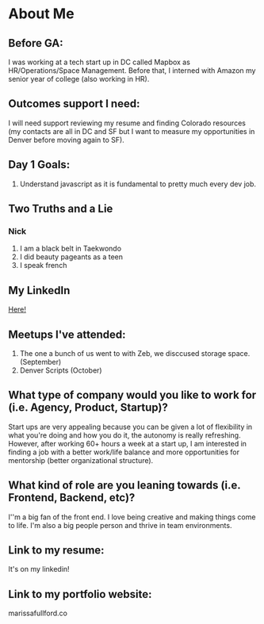 # About Me

## Before GA:
I was working at a tech start up in DC called Mapbox as HR/Operations/Space Management. Before that, I interned with Amazon my senior year of college (also working in HR).

## Outcomes support I need:
I will need support reviewing my resume and finding Colorado resources (my contacts are all in DC and SF but I want to measure my opportunities in Denver before moving again to SF).

## Day 1 Goals:
1. Understand javascript as it is fundamental to pretty much every dev job.

## Two Truths and a Lie

### Nick
1. I am a black belt in Taekwondo
2. I did beauty pageants as a teen
3. I speak french


## My LinkedIn
[Here!](https://www.linkedin.com/in/marissafullford)

## Meetups I've attended:
1. The one a bunch of us went to with Zeb, we disccused storage space. (September)
2. Denver Scripts (October)

## What type of company would you like to work for (i.e. Agency, Product, Startup)?
Start ups are very appealing because you can be given a lot of flexibility in what you're doing and how you do it, the autonomy is really refreshing. However, after working 60+ hours a week at a start up, I am interested in finding a job with a better work/life balance and more opportunities for mentorship (better organizational structure).

## What kind of role are you leaning towards (i.e. Frontend, Backend, etc)?
I''m a big fan of the front end. I love being creative and making things come to life. I'm also a big people person and thrive in team environments. 

## Link to my resume: 
It's on my linkedin!

## Link to my portfolio website: 
marissafullford.co

